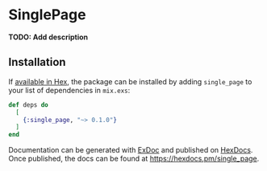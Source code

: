 # SinglePage

**TODO: Add description**

## Installation

If [available in Hex](https://hex.pm/docs/publish), the package can be installed
by adding `single_page` to your list of dependencies in `mix.exs`:

```elixir
def deps do
  [
    {:single_page, "~> 0.1.0"}
  ]
end
```

Documentation can be generated with [ExDoc](https://github.com/elixir-lang/ex_doc)
and published on [HexDocs](https://hexdocs.pm). Once published, the docs can
be found at <https://hexdocs.pm/single_page>.

